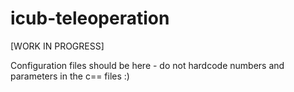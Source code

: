 # icub-teleoperation
[WORK IN PROGRESS]

Configuration files should be here - do not hardcode numbers and parameters in the c== files :)